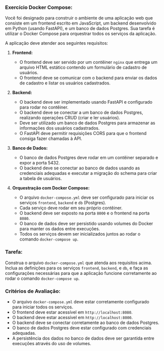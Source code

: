 ### Exercício Docker Compose:

Você foi designado para construir o ambiente de uma aplicação web que consiste em um frontend escrito em JavaScript, um backend desenvolvido em Python (usando FastAPI), e um banco de dados Postgres. Sua tarefa é utilizar o Docker Compose para orquestrar todos os serviços da aplicação.

A aplicação deve atender aos seguintes requisitos:

1. **Frontend:**
   - O frontend deve ser servido por um contêiner `nginx` que entrega um arquivo HTML estático contendo um formulário de cadastro de usuários.
   - O frontend deve se comunicar com o backend para enviar os dados de cadastro e listar os usuários cadastrados.

2. **Backend:**
   - O backend deve ser implementado usando FastAPI e configurado para rodar no contêiner.
   - O backend deve se conectar a um banco de dados Postgres, realizando operações CRUD (criar e ler usuários).
   - Deve ser utilizado um banco de dados Postgres para armazenar as informações dos usuários cadastrados.
   - O FastAPI deve permitir requisições CORS para que o frontend consiga fazer chamadas à API.
   
3. **Banco de Dados:**
   - O banco de dados Postgres deve rodar em um contêiner separado e expor a porta 5432.
   - O backend deve se conectar ao banco de dados usando as credenciais adequadas e executar a migração do schema para criar a tabela de usuários.

4. **Orquestração com Docker Compose:**
   - O arquivo `docker-compose.yml` deve ser configurado para iniciar os serviços `frontend`, `backend` e `db` (Postgres).
   - Cada serviço deve rodar em seu próprio contêiner.
   - O backend deve ser exposto na porta `8000` e o frontend na porta `8080`.
   - O banco de dados deve ser persistido usando volumes do Docker para manter os dados entre execuções.
   - Todos os serviços devem ser inicializados juntos ao rodar o comando `docker-compose up`.

### Tarefa:

Construa o arquivo `docker-compose.yml` que atenda aos requisitos acima. Inclua as definições para os serviços `frontend`, `backend`, e `db`, e faça as configurações necessárias para que a aplicação funcione corretamente ao rodar o comando `docker-compose up`.

### Critérios de Avaliação:
- O arquivo `docker-compose.yml` deve estar corretamente configurado para iniciar todos os serviços.
- O frontend deve estar acessível em `http://localhost:8080`.
- O backend deve estar acessível em `http://localhost:8000`.
- O backend deve se conectar corretamente ao banco de dados Postgres.
- O banco de dados Postgres deve estar configurado com credenciais adequadas.
- A persistência dos dados no banco de dados deve ser garantida entre execuções através do uso de volumes.